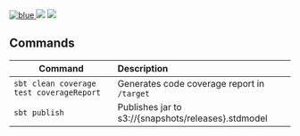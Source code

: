 <div>
  <a style="display:inline" href="wiki">
      <img class="badge-img" src="https://img.shields.io/badge/documentation-wiki-blue.svg?longCache=true" alt="blue">
  </a>
  <img style="display:inline" src="https://codebuild.us-east-1.amazonaws.com/badges?uuid=eyJlbmNyeXB0ZWREYXRhIjoieWEvdHh3RTVONE1XbFd3ZkI2Q3FONWFBd0dialNjOFBkc0RGUlpzVUpqTnpXbjNTYjVPWWQ0c1c4Zlo0Tm9BTkVXOXFUaFdwTS9jR3JkSlpvWXVnOXlJPSIsIml2UGFyYW1ldGVyU3BlYyI6IjlxNWNmRW1nVlZlTHl3Y0UiLCJtYXRlcmlhbFNldFNlcmlhbCI6MX0%3D&branch=master" />
  <img style="display:inline" src="https://img.shields.io/badge/coverage-X-brightgreen.svg" />
</div>



## Commands

|Command|Description|
|-------|:------------|
|`sbt clean coverage test coverageReport`| Generates code coverage report in `/target` |
|`sbt publish` | Publishes jar to s3://{snapshots/releases}.stdmodel|